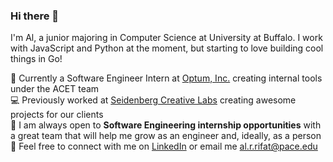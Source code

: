 ### Hi there 👋
I'm Al, a junior majoring in Computer Science at University at Buffalo. I work with JavaScript and Python at the moment, but starting to love building cool things in Go! 

💼 Currently a Software Engineer Intern at [Optum, Inc.](https://www.optum.com/) creating internal tools under the ACET team <br>
💻 Previously worked at [Seidenberg Creative Labs](http://seidenbergcreativelabs.com/) creating awesome projects for our clients <br>
🙋 I am always open to **Software Engineering internship opportunities** with a great team that will help me grow as an engineer and, ideally, as a person <br>
🤝 Feel free to connect with me on [LinkedIn](https://www.linkedin.com/in/alrifat/) or email me [al.r.rifat@pace.edu](mailto:al.r.rifat@pace.edu)
